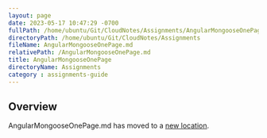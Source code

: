 ```yaml
---
layout: page
date: 2023-05-17 10:47:29 -0700
fullPath: /home/ubuntu/Git/CloudNotes/Assignments/AngularMongooseOnePage.md
directoryPath: /home/ubuntu/Git/CloudNotes/Assignments
fileName: AngularMongooseOnePage.md
relativePath: /AngularMongooseOnePage.md
title: AngularMongooseOnePage
directoryName: Assignments
category : assignments-guide
---
```


## Overview

AngularMongooseOnePage.md has moved to a [new location](Mongo/AngularMongooseOnePage.md).
